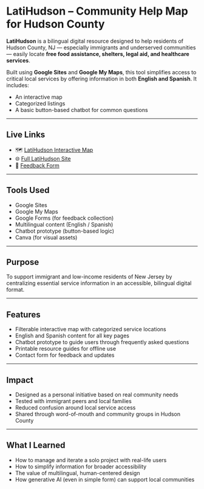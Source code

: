# LatiHudson – Community Help Map for Hudson County

**LatiHudson** is a bilingual digital resource designed to help residents of Hudson County, NJ — especially immigrants and underserved communities — easily locate **free food assistance, shelters, legal aid, and healthcare services**.

Built using **Google Sites** and **Google My Maps**, this tool simplifies access to critical local services by offering information in both **English and Spanish**. It includes:

-  An interactive map  
-  Categorized listings  
-  A basic button-based chatbot for common questions  

---

## Live Links

- 🗺️ [LatiHudson Interactive Map](https://your-google-map-link)  
- 🌐 [Full LatiHudson Site](https://your-google-site-link)  
- 📝 [Feedback Form](https://forms.gle/ycC84GUguHqaA7K18)

---

## Tools Used

- Google Sites  
- Google My Maps  
- Google Forms (for feedback collection)  
- Multilingual content (English / Spanish)  
- Chatbot prototype (button-based logic)  
- Canva (for visual assets)

---

## Purpose

To support immigrant and low-income residents of New Jersey by centralizing essential service information in an accessible, bilingual digital format.

---

## Features

- Filterable interactive map with categorized service locations  
- English and Spanish content for all key pages  
- Chatbot prototype to guide users through frequently asked questions  
- Printable resource guides for offline use  
- Contact form for feedback and updates

---

## Impact

- Designed as a personal initiative based on real community needs  
- Tested with immigrant peers and local families  
- Reduced confusion around local service access  
- Shared through word-of-mouth and community groups in Hudson County

---

## What I Learned

- How to manage and iterate a solo project with real-life users  
- How to simplify information for broader accessibility  
- The value of multilingual, human-centered design  
- How generative AI (even in simple form) can support local communities
